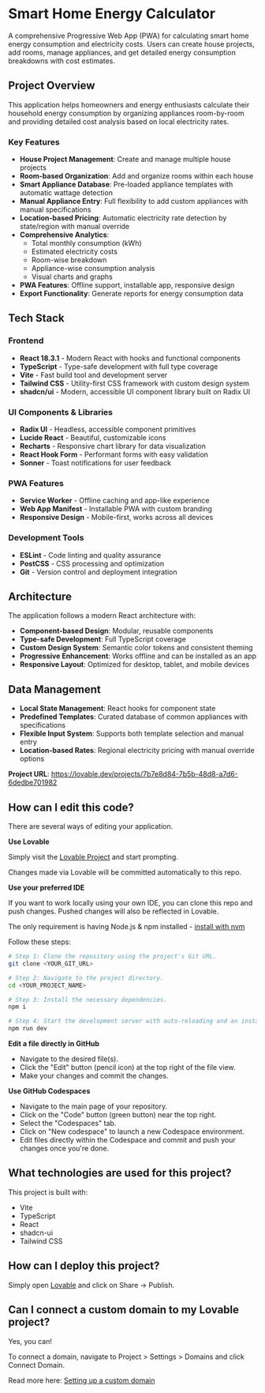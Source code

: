 # Smart Home Energy Calculator

A comprehensive Progressive Web App (PWA) for calculating smart home energy consumption and electricity costs. Users can create house projects, add rooms, manage appliances, and get detailed energy consumption breakdowns with cost estimates.

## Project Overview

This application helps homeowners and energy enthusiasts calculate their household energy consumption by organizing appliances room-by-room and providing detailed cost analysis based on local electricity rates.

### Key Features

- **House Project Management**: Create and manage multiple house projects
- **Room-based Organization**: Add and organize rooms within each house
- **Smart Appliance Database**: Pre-loaded appliance templates with automatic wattage detection
- **Manual Appliance Entry**: Full flexibility to add custom appliances with manual specifications
- **Location-based Pricing**: Automatic electricity rate detection by state/region with manual override
- **Comprehensive Analytics**: 
  - Total monthly consumption (kWh)
  - Estimated electricity costs
  - Room-wise breakdown
  - Appliance-wise consumption analysis
  - Visual charts and graphs
- **PWA Features**: Offline support, installable app, responsive design
- **Export Functionality**: Generate reports for energy consumption data

## Tech Stack

### Frontend
- **React 18.3.1** - Modern React with hooks and functional components
- **TypeScript** - Type-safe development with full type coverage
- **Vite** - Fast build tool and development server
- **Tailwind CSS** - Utility-first CSS framework with custom design system
- **shadcn/ui** - Modern, accessible UI component library built on Radix UI

### UI Components & Libraries
- **Radix UI** - Headless, accessible component primitives
- **Lucide React** - Beautiful, customizable icons
- **Recharts** - Responsive chart library for data visualization
- **React Hook Form** - Performant forms with easy validation
- **Sonner** - Toast notifications for user feedback

### PWA Features
- **Service Worker** - Offline caching and app-like experience
- **Web App Manifest** - Installable PWA with custom branding
- **Responsive Design** - Mobile-first, works across all devices

### Development Tools
- **ESLint** - Code linting and quality assurance
- **PostCSS** - CSS processing and optimization
- **Git** - Version control and deployment integration

## Architecture

The application follows a modern React architecture with:

- **Component-based Design**: Modular, reusable components
- **Type-safe Development**: Full TypeScript coverage
- **Custom Design System**: Semantic color tokens and consistent theming
- **Progressive Enhancement**: Works offline and can be installed as an app
- **Responsive Layout**: Optimized for desktop, tablet, and mobile devices

## Data Management

- **Local State Management**: React hooks for component state
- **Predefined Templates**: Curated database of common appliances with specifications
- **Flexible Input System**: Supports both template selection and manual entry
- **Location-based Rates**: Regional electricity pricing with manual override options

**Project URL**: https://lovable.dev/projects/7b7e8d84-7b5b-48d8-a7d6-6dedbe701982

## How can I edit this code?

There are several ways of editing your application.

**Use Lovable**

Simply visit the [Lovable Project](https://lovable.dev/projects/7b7e8d84-7b5b-48d8-a7d6-6dedbe701982) and start prompting.

Changes made via Lovable will be committed automatically to this repo.

**Use your preferred IDE**

If you want to work locally using your own IDE, you can clone this repo and push changes. Pushed changes will also be reflected in Lovable.

The only requirement is having Node.js & npm installed - [install with nvm](https://github.com/nvm-sh/nvm#installing-and-updating)

Follow these steps:

```sh
# Step 1: Clone the repository using the project's Git URL.
git clone <YOUR_GIT_URL>

# Step 2: Navigate to the project directory.
cd <YOUR_PROJECT_NAME>

# Step 3: Install the necessary dependencies.
npm i

# Step 4: Start the development server with auto-reloading and an instant preview.
npm run dev
```

**Edit a file directly in GitHub**

- Navigate to the desired file(s).
- Click the "Edit" button (pencil icon) at the top right of the file view.
- Make your changes and commit the changes.

**Use GitHub Codespaces**

- Navigate to the main page of your repository.
- Click on the "Code" button (green button) near the top right.
- Select the "Codespaces" tab.
- Click on "New codespace" to launch a new Codespace environment.
- Edit files directly within the Codespace and commit and push your changes once you're done.

## What technologies are used for this project?

This project is built with:

- Vite
- TypeScript
- React
- shadcn-ui
- Tailwind CSS

## How can I deploy this project?

Simply open [Lovable](https://lovable.dev/projects/7b7e8d84-7b5b-48d8-a7d6-6dedbe701982) and click on Share -> Publish.

## Can I connect a custom domain to my Lovable project?

Yes, you can!

To connect a domain, navigate to Project > Settings > Domains and click Connect Domain.

Read more here: [Setting up a custom domain](https://docs.lovable.dev/tips-tricks/custom-domain#step-by-step-guide)
